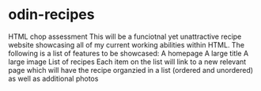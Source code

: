 # odin-recipes
HTML chop assessment
This will be a funciotnal yet unattractive recipe website showcasing all of my current working abilities within HTML. 
The following is a list of features to be showcased:
A homepage
A large title
A large image
List of recipes
Each item on the list will link to a new relevant page which will have the recipe organzied in a list (ordered and unordered) as well as additional photos

